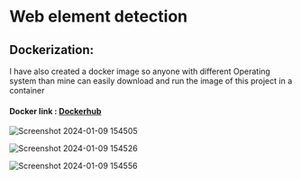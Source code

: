 # Web element detection



## Dockerization:
I have also created a docker image so anyone with different Operating system than mine can easily download and run the image of this project in a container 
#### Docker link : [Dockerhub](https://hub.docker.com/r/pritushdocker/web-ele-detect1)

![Screenshot 2024-01-09 154505](https://github.com/Pritush09/Web-Elements-Detection/assets/89287734/4ee38254-e277-4fe1-ad06-876aa72e7914)

![Screenshot 2024-01-09 154526](https://github.com/Pritush09/Web-Elements-Detection/assets/89287734/4aae4ad7-283d-4504-a79e-343831e49e7b)

![Screenshot 2024-01-09 154556](https://github.com/Pritush09/Web-Elements-Detection/assets/89287734/5cd244e0-e35a-4fb3-a130-128c47b42753)


